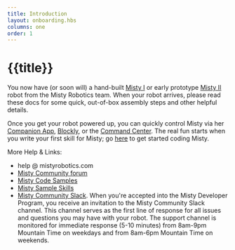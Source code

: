 ```yaml
---
title: Introduction
layout: onboarding.hbs
columns: one
order: 1
---
```


# {{title}}

You now have (or soon will) a hand-built [Misty I](../misty-i) or early prototype [Misty II](../misty-ii) robot from the Misty Robotics team. When your robot arrives, please read these docs for some quick, out-of-box assembly steps and other helpful details.

Once you get your robot powered up, you can quickly control Misty via her [Companion App](../../apps/companion-app), [Blockly](../../apps/blockly), or the [Command Center](../../apps/command-center). The real fun starts when you write your first skill for Misty; go [here](../../../docs/skills/introduction) to get started coding Misty.

More Help & Links:
* help @ mistyrobotics.com
* [Misty Community forum](https://community.mistyrobotics.com/)
* [Misty Code Samples](https://github.com/MistyCommunity/SampleCode)
* [Misty Sample Skills](https://github.com/MistySampleSkills)
* [Misty Community Slack](http://misty-community.slack.com/). When you're accepted into the Misty Developer Program, you receive an invitation to the Misty Community Slack channel. This channel serves as the first line of response for all issues and questions you may have with your robot. The support channel is monitored for immediate response (5-10 minutes) from 8am-9pm Mountain Time on weekdays and from 8am-6pm Mountain Time on weekends.
